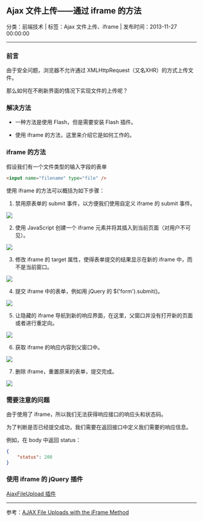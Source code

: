 ## Ajax 文件上传——通过 iframe 的方法

分类：前端技术 | 标签：Ajax 文件上传、iframe | 发布时间：2013-11-27 00:00:00

___

### 前言

由于安全问题，浏览器不允许通过 XMLHttpRequest（又名XHR）的方式上传文件。

那么如何在不刷新界面的情况下实现文件的上传呢？

### 解决方法

* 一种方法是使用 Flash，但是需要安装 Flash 插件。

* 使用 iframe 的方法，这里来介绍它是如何工作的。

### iframe 的方法

假设我们有一个文件类型的输入字段的表单
```html
<input name="filename" type="file" />
```

使用 iframe 的方法可以概括为如下步骤：

1) 禁用原表单的 submit 事件，以方便我们使用自定义 iframe 的 submit 事件。

![](/posts/2013/11/27/iframe-method-step-0.png)

2) 使用 JavaScript 创建一个 iframe 元素并将其插入到当前页面（对用户不可见）。

![](/posts/2013/11/27/iframe-method-step-1.png)

3) 修改 iframe 的 target 属性，使得表单提交的结果显示在新的 iframe 中，而不是当前窗口。

![](/posts/2013/11/27/iframe-method-step-2.png)

4) 提交 iframe 中的表单，例如用 jQuery 的 $('form').submit()。
 
![](/posts/2013/11/27/iframe-method-step-3.png)

5) 让隐藏的 iframe 导航到新的响应界面，在这里，父窗口并没有打开新的页面或者进行重定向。
 
![](/posts/2013/11/27/iframe-method-step-4.png)

6) 获取 iframe 的响应内容到父窗口中。

![](/posts/2013/11/27/iframe-method-step-5.png)

7) 删除 iframe，重置原来的表单，提交完成。

![](/posts/2013/11/27/iframe-method-step-6.png)

### 需要注意的问题

由于使用了 iframe，所以我们无法获得响应接口的响应头和状态码。

为了判断是否已经提交成功，我们需要在返回接口中定义我们需要的响应信息。

例如，在 body 中返回 status：
```json
{
	"status": 200
}
```

### 使用 iframe 的 jQuery 插件

[AjaxFileUpload 插件](http://www.phpletter.com/Demo/AjaxFileUpload-Demo/)

___

参考：[AJAX File Uploads with the iFrame Method](http://www.alfajango.com/blog/ajax-file-uploads-with-the-iframe-method/)
